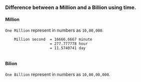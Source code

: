 ### Difference between a Million and a Billion using time.

#### Million
```One Million``` represent in numbers as ```10,00,000```.
```
    Million second  = 16666.6667 minute
                    = 277.777778 hour
                    = 11.5740741 day
   
```

#### Bilion
```One Billion``` represent in numbers as ```10,00,00,000```.